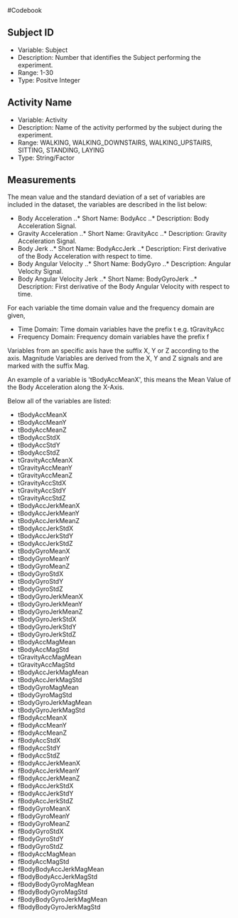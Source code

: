 #Codebook

## Subject ID
* Variable: Subject
* Description: Number that identifies the Subject performing the experiment.
* Range: 1-30
* Type: Positve Integer

## Activity Name
* Variable: Activity
* Description: Name of the activity performed by the subject during the experiment.
* Range: WALKING, WALKING_DOWNSTAIRS, WALKING_UPSTAIRS, SITTING, STANDING, LAYING
* Type: String/Factor

## Measurements
The mean value and the standard deviation of a set of variables are included in the dataset,
the variables are described in the list below:

* Body Acceleration
	..* Short Name: BodyAcc
	..* Description: Body Acceleration Signal.
* Gravity Acceleration
	..* Short Name: GravityAcc
	..* Description: Gravity Acceleration Signal.
* Body Jerk
	..* Short Name: BodyAccJerk
	..* Description: First derivative of the Body Acceleration with respect to time.
* Body Angular Velocity
	..* Short Name: BodyGyro
	..* Description: Angular Velocity Signal.
* Body Angular Velocity Jerk
	..* Short Name: BodyGyroJerk
	..* Description: First derivative of the Body Angular Velocity with respect to time.

For each variable the time domain value and the frequency domain are given,

* Time Domain: Time domain variables have the prefix t e.g. tGravityAcc
* Frequency Domain: Frequency domain variables have the prefix f

Variables from an specific axis have the suffix X, Y or Z according to the axis.
Magnitude Variables are derived from the X, Y and Z signals and are marked with the suffix Mag.

An example of a variable is 'tBodyAccMeanX', this means the Mean Value of the Body Acceleration along the X-Axis.

Below all of the variables are listed:

* tBodyAccMeanX
* tBodyAccMeanY
* tBodyAccMeanZ
* tBodyAccStdX
* tBodyAccStdY
* tBodyAccStdZ
* tGravityAccMeanX
* tGravityAccMeanY
* tGravityAccMeanZ
* tGravityAccStdX
* tGravityAccStdY
* tGravityAccStdZ
* tBodyAccJerkMeanX
* tBodyAccJerkMeanY
* tBodyAccJerkMeanZ
* tBodyAccJerkStdX
* tBodyAccJerkStdY
* tBodyAccJerkStdZ
* tBodyGyroMeanX
* tBodyGyroMeanY
* tBodyGyroMeanZ
* tBodyGyroStdX
* tBodyGyroStdY
* tBodyGyroStdZ
* tBodyGyroJerkMeanX
* tBodyGyroJerkMeanY
* tBodyGyroJerkMeanZ
* tBodyGyroJerkStdX
* tBodyGyroJerkStdY
* tBodyGyroJerkStdZ
* tBodyAccMagMean
* tBodyAccMagStd
* tGravityAccMagMean
* tGravityAccMagStd
* tBodyAccJerkMagMean
* tBodyAccJerkMagStd
* tBodyGyroMagMean
* tBodyGyroMagStd
* tBodyGyroJerkMagMean
* tBodyGyroJerkMagStd
* fBodyAccMeanX
* fBodyAccMeanY
* fBodyAccMeanZ
* fBodyAccStdX
* fBodyAccStdY
* fBodyAccStdZ
* fBodyAccJerkMeanX
* fBodyAccJerkMeanY
* fBodyAccJerkMeanZ
* fBodyAccJerkStdX
* fBodyAccJerkStdY
* fBodyAccJerkStdZ
* fBodyGyroMeanX
* fBodyGyroMeanY
* fBodyGyroMeanZ
* fBodyGyroStdX
* fBodyGyroStdY
* fBodyGyroStdZ
* fBodyAccMagMean
* fBodyAccMagStd
* fBodyBodyAccJerkMagMean
* fBodyBodyAccJerkMagStd
* fBodyBodyGyroMagMean
* fBodyBodyGyroMagStd
* fBodyBodyGyroJerkMagMean
* fBodyBodyGyroJerkMagStd
